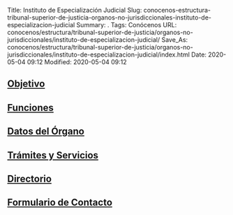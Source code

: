 Title: Instituto de Especialización Judicial
Slug: conocenos-estructura-tribunal-superior-de-justicia-organos-no-jurisdiccionales-instituto-de-especializacion-judicial
Summary: .
Tags: Conócenos
URL: conocenos/estructura/tribunal-superior-de-justicia/organos-no-jurisdiccionales/instituto-de-especializacion-judicial/
Save_As: conocenos/estructura/tribunal-superior-de-justicia/organos-no-jurisdiccionales/instituto-de-especializacion-judicial/index.html
Date: 2020-05-04 09:12
Modified: 2020-05-04 09:12



## [Objetivo](objetivo/)

## [Funciones](funciones/)

## [Datos del Órgano](datos-del-organo/)

## [Trámites y Servicios](tramites-y-servicios/)

## [Directorio](directorio/)

## [Formulario de Contacto](formulario-de-contacto/)



